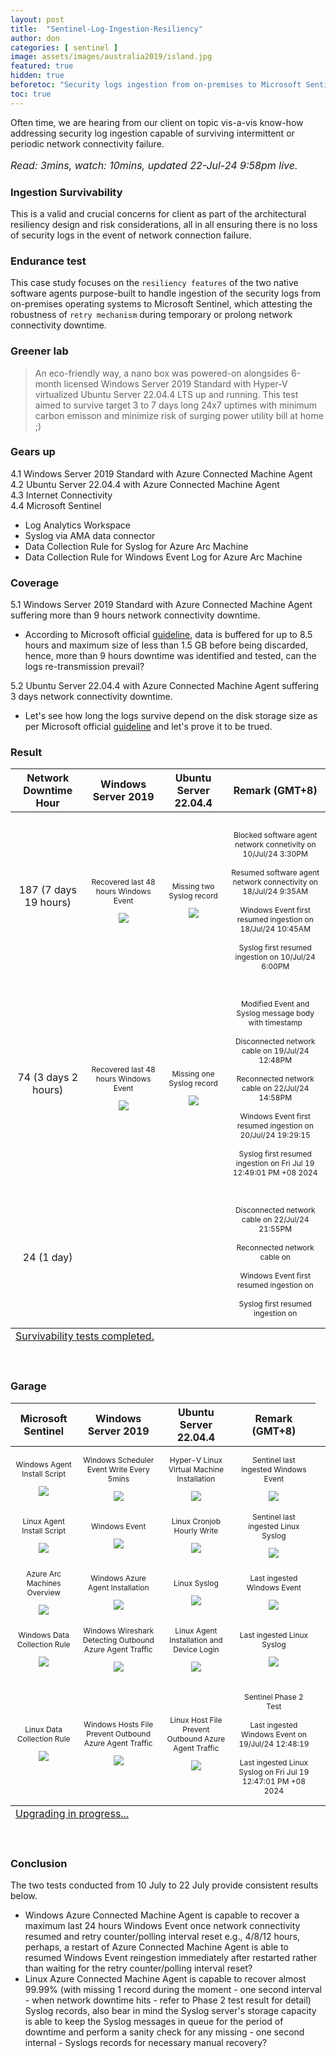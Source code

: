 ```yaml
---
layout: post
title:  "Sentinel-Log-Ingestion-Resiliency"
author: don
categories: [ sentinel ]
image: assets/images/australia2019/island.jpg
featured: true
hidden: true
beforetoc: "Security logs ingestion from on-premises to Microsoft Sentinel."
toc: true
---
```


Often time, we are hearing from our client on topic vis-a-vis know-how addressing security log ingestion capable of surviving intermittent or periodic network connectivity failure.
<p style="font-size:16px; font-style:italic;">Read: 3mins, watch: 10mins, updated 22-Jul-24 9:58pm live.</p>

### Ingestion Survivability
This is a valid and crucial concerns for client as part of the architectural resiliency design and risk considerations, all in all ensuring there is no loss of security logs in the event of network connection failure.

### Endurance test
This case study focuses on the `resiliency features` of the two native software agents purpose-built to handle ingestion of the security logs from on-premises operating systems to Microsoft Sentinel, which attesting the robustness of `retry mechanism` during temporary or prolong network connectivity downtime.

### Greener lab
> An eco-friendly way, a nano box was powered-on alongsides 6-month licensed Windows Server 2019 Standard with Hyper-V virtualized Ubuntu Server 22.04.4 LTS up and running. This test aimed to survive target 3 to 7 days long 24x7 uptimes with minimum carbon emisson and minimize risk of surging power utility bill at home ;)

### Gears up
4.1 Windows Server 2019 Standard with Azure Connected Machine Agent<br>
4.2 Ubuntu Server 22.04.4 with Azure Connected Machine Agent<br>
4.3 Internet Connectivity<br>
4.4 Microsoft Sentinel<br>
  + Log Analytics Workspace
  + Syslog via AMA data connector
  + Data Collection Rule for Syslog for Azure Arc Machine
  + Data Collection Rule for Windows Event Log for Azure Arc Machine  

### Coverage
5.1 Windows Server 2019 Standard with Azure Connected Machine Agent suffering more than 9 hours network connectivity downtime.<br>
  + According to Microsoft official <a href="https://learn.microsoft.com/en-us/troubleshoot/azure/azure-monitor/log-analytics/windows-agents/mma-troubleshoot-basics#frequently-asked-questions-faq">guideline</a>, data is buffered for up to 8.5 hours and maximum size of less than 1.5 GB before being discarded, hence, more than 9 hours downtime was identified and tested, can the logs re-transmission prevail?
    
5.2 Ubuntu Server 22.04.4 with Azure Connected Machine Agent suffering 3 days network connectivity downtime.<br>
  + Let's see how long the logs survive depend on the disk storage size as per Microsoft official <a href="https://learn.microsoft.com/en-us/azure/azure-monitor/agents/azure-monitor-agent-troubleshoot-linux-vm-rsyslog#:~:text=Azure%20Monitor%20Agent%20uses%20local%20persistency%20by%20default
 ">guideline</a> and let's prove it to be trued.

### Result
<table class="blueTable">
<thead>
<tr align="center">
<th>Network Downtime Hour</th>
<th>Windows Server 2019</th>
<th>Ubuntu Server 22.04.4</th>
<th>Remark  (GMT+8)</th>
</tr>
</thead>
<tfoot>
<tr>
<td colspan="4" align="left">
<div class="links"><a class="active" href="javascript:alert('1st and 2nd phases of tests completed as of 18 and 22 July 2024! Bonus test in progress ETA 23 July 2024!');">Survivability tests completed.</a></div>
</td>
</tr>
</tfoot>
<tbody align="center">
<tr>
<td>187 (7 days 19 hours)</td>
<td><p style="font-size:12px;">Recovered last 48 hours Windows Event</p><img src="/assets/images/logingest/EventSixDaysMissing.png"></td>
<td><p style="font-size:12px;">Missing two Syslog record</p><img src="/assets/images/logingest/SyslogTwoRecordsMissing.png"></td>
<td><p style="font-size:12px;"><br>Blocked software agent network connetivity on 10/Jul/24 3:30PM<br><br>Resumed software agent network connectivity on 18/Jul/24 9:35AM<br><br>Windows Event first resumed ingestion on 18/Jul/24 10:45AM<br><br>Syslog first resumed ingestion on 10/Jul/24 6:00PM</p></td>
</tr>
<tr>
<td>74 (3 days 2 hours)</td>
<td><p style="font-size:12px;">Recovered last 48 hours Windows Event</p><img src="/assets/images/logingest/RecoveredWindowsEvent.png"></td>
<td><p style="font-size:12px;">Missing one Syslog record</p><img src="/assets/images/logingest/SyslogMissingOneRecord.png"></td>
<td><p style="font-size:12px;"><br>Modified Event and Syslog message body with timestamp<br><br>Disconnected network cable on 19/Jul/24 12:48PM<br><br>Reconnected network cable on 22/Jul/24 14:58PM<br><br>Windows Event first resumed ingestion on 20/Jul/24 19:29:15<br><br>Syslog first resumed ingestion on Fri Jul 19 12:49:01 PM +08 2024</p></td>
</tr>
<tr>
<td>24 (1 day)</td>
<td><p style="font-size:12px;"></td>
<td><p style="font-size:12px;"></td>
<td><p style="font-size:12px;"><br>Disconnected network cable on 22/Jul/24 21:55PM<br><br>Reconnected network cable on<br><br>Windows Event first resumed ingestion on<br><br>Syslog first resumed ingestion on</p></td>
</tr>  
</tbody>
</table><br>

### Garage
<table class="blueTable">
<thead>
<tr align="center">
<th>Microsoft Sentinel</th>
<th>Windows Server 2019</th>
<th>Ubuntu Server 22.04.4</th>
<th>Remark (GMT+8)</th>
</tr>
</thead>
<tfoot>
<tr>
<td colspan="4" align="left">
<div class="links"><a class="active" href="javascript:alert('Garage always in innovating mode!');">Upgrading in progress...</a></div>
</td>
</tr>
</tfoot>
<tbody align="center">
<tr>
<td><p style="font-size:12px;">Windows Agent Install Script</p><img src="/assets/images/logingest/AzureArcAgentInstallationWindows.png"></td>
<td><p style="font-size:12px;">Windows Scheduler Event Write Every 5mins</p><img src="/assets/images/logingest/Scheduler5minWrite.png"></td>
<td><p style="font-size:12px;">Hyper-V Linux Virtual Machine Installation</p><img src="/assets/images/logingest/HyperVLinuxInstallation.png"></td>
<td><p style="font-size:12px;">Sentinel last ingested Windows Event</p><img src="/assets/images/logingest/KQLWindowsEvents.png"></td>
</tr>
<tr>
<td><p style="font-size:12px;">Linux Agent Install Script</p><img src="/assets/images/logingest/AzureArcAgentInstallationLinux.png"></td>
<td><p style="font-size:12px;">Windows Event</p><img src="/assets/images/logingest/WindowsEvent.png"></td>
<td><p style="font-size:12px;">Linux Cronjob Hourly Write</p><img src="/assets/images/logingest/LinuxCronjob1hourWrite.png"></td>
<td><p style="font-size:12px;">Sentinel last ingested Linux Syslog</p><img src="/assets/images/logingest/KQLSyslogs.png"></td>
<td></td>
</tr>
<tr>
<td><p style="font-size:12px;">Azure Arc Machines Overview</p><img src="/assets/images/logingest/AzureArcMachinesView.png"></td>
<td><p style="font-size:12px;">Windows Azure Agent Installation</p><img src="/assets/images/logingest/WindowsAzureAgentInstallation.png"></td>
<td><p style="font-size:12px;">Linux Syslog</p><img src="/assets/images/logingest/LinuxSyslog.png"></td>
<td><p style="font-size:12px;">Last ingested Windows Event</p><img src="/assets/images/logingest/WindowsEventLive.png"></td>
</tr>
<tr>
<td><p style="font-size:12px;">Windows Data Collection Rule</p><img src="/assets/images/logingest/AzureDCRWindows.png"></td>
<td><p style="font-size:12px;">Windows Wireshark Detecting Outbound Azure Agent Traffic</p><img src="/assets/images/logingest/WindowsWiresharkDetectOutboundAzureTraffic.png"></td>
<td><p style="font-size:12px;">Linux Agent Installation and Device Login</p><img src="/assets/images/logingest/LinuxAzureAgentInstallation.png"></td>
<td><p style="font-size:12px;">Last ingested Linux Syslog</p><img src="/assets/images/logingest/LinuxSyslogLive.png"></td>
</tr>
<tr>
<td><p style="font-size:12px;">Linux Data Collection Rule</p><img src="/assets/images/logingest/AzureDCRLinux.png"></td>
<td><p style="font-size:12px;">Windows Hosts File Prevent Outbound Azure Agent Traffic</p><img src="/assets/images/logingest/WindowsHostsFileBlockAccess.png"></td>
<td><p style="font-size:12px;">Linux Host File Prevent Outbound Azure Agent Traffic</p><img src="/assets/images/logingest/LinuxHostsFileBlockAccess.png"></td>
<td><p style="font-size:12px;"><br>Sentinel Phase 2 Test<br><br>Last ingested Windows Event on 19/Jul/24 12:48:19<br><br>Last ingested Linux Syslog on Fri Jul 19 12:47:01 PM +08 2024</p></td>
</tr>  
</tbody>
</table><br>

### Conclusion
The two tests conducted from 10 July to 22 July provide consistent results below.
  + Windows Azure Connected Machine Agent is capable to recover a maximum last 24 hours Windows Event once network connectivity resumed and retry counter/polling interval reset e.g., 4/8/12 hours, perhaps, a restart of Azure Connected Machine Agent is able to resumed Windows Event reingestion immediately after restarted rather than waiting for the retry counter/polling interval reset?
  + Linux Azure Connected Machine Agent is capable to recover almost 99.99% (with missing 1 record during the moment - one second interval - when network downtime hits - refer to Phase 2 test result for detail) Syslog records, also bear in mind the Syslog server's storage capacity is able to keep the Syslog messages in queue for the period of downtime and perform a sanity check for any missing - one second internal - Syslogs records for necessary manual recovery?


